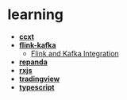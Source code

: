 <!-- generated by markdown-notes-tree -->

# learning

<!-- optional markdown-notes-tree directory description starts here -->

<!-- optional markdown-notes-tree directory description ends here -->

- [**ccxt**](ccxt)
- [**flink-kafka**](flink-kafka)
    - [Flink and Kafka Integration](flink-kafka/readme.md)
- [**repanda**](repanda)
- [**rxjs**](rxjs)
- [**tradingview**](tradingview)
- [**typescript**](typescript)
